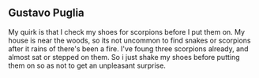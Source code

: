 ## Gustavo Puglia

My quirk is that I check my shoes for scorpions before I put them on. My house is near the woods, so its not uncommon to find snakes or scorpions after it rains of there's been a fire. I've foung three scorpions already, and almost sat or stepped on them. So i just shake my shoes before putting them on so as not to get an unpleasant surprise.